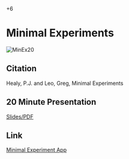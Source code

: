 +6

# Minimal Experiments

![MinEx20](../files/Images/MinEx20.gif)

## Citation 

Healy, P.J. and Leo, Greg, Minimal Experiments

## 20 Minute Presentation

[Slides/PDF](../files/Presentations/MinEx20.pdf)

## Link 

[Minimal Experiment App](https://gregleo-econ.shinyapps.io/minimalexperiments/)
